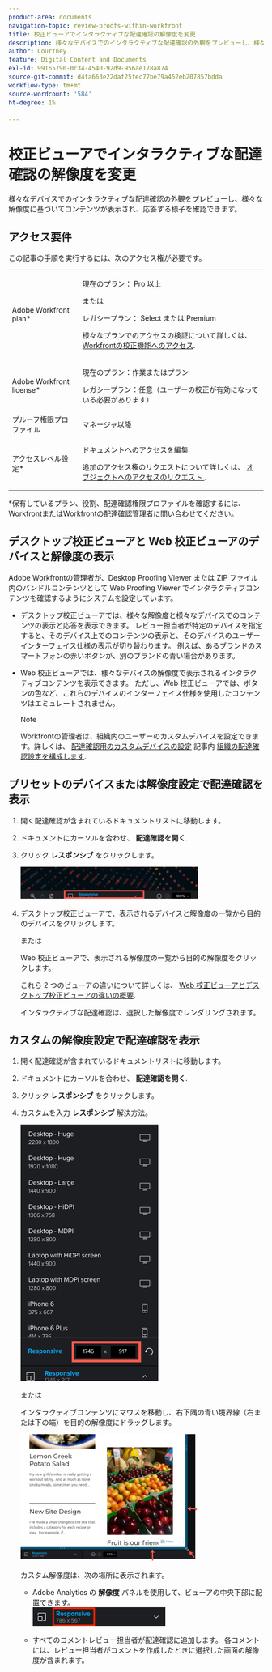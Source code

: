 ```yaml
---
product-area: documents
navigation-topic: review-proofs-within-workfront
title: 校正ビューアでインタラクティブな配達確認の解像度を変更
description: 様々なデバイスでのインタラクティブな配達確認の外観をプレビューし、様々な解像度に基づいてコンテンツが表示され、応答する様子を確認できます。
author: Courtney
feature: Digital Content and Documents
exl-id: 99165790-0c34-4540-92d9-956ae178a874
source-git-commit: d4fa663e22daf25fec77be79a452eb207857bdda
workflow-type: tm+mt
source-wordcount: '584'
ht-degree: 1%

---
```


# 校正ビューアでインタラクティブな配達確認の解像度を変更

様々なデバイスでのインタラクティブな配達確認の外観をプレビューし、様々な解像度に基づいてコンテンツが表示され、応答する様子を確認できます。

## アクセス要件

この記事の手順を実行するには、次のアクセス権が必要です。

<table style="table-layout:auto"> 
 <col> 
 <col> 
 <tbody> 
  <tr> 
   <td role="rowheader">Adobe Workfront plan*</td> 
   <td> <p>現在のプラン： Pro 以上</p> <p>または</p> <p>レガシープラン： Select または Premium</p> <p>様々なプランでのアクセスの検証について詳しくは、 <a href="/help/quicksilver/administration-and-setup/manage-workfront/configure-proofing/access-to-proofing-functionality.md" class="MCXref xref">Workfrontの校正機能へのアクセス</a>.</p> </td> 
  </tr> 
  <tr> 
   <td role="rowheader">Adobe Workfront license*</td> 
   <td> <p>現在のプラン：作業またはプラン</p> <p>レガシープラン：任意（ユーザーの校正が有効になっている必要があります）</p> </td> 
  </tr> 
  <tr> 
   <td role="rowheader">プルーフ権限プロファイル </td> 
   <td>マネージャ以降</td> 
  </tr> 
  <tr> 
   <td role="rowheader">アクセスレベル設定*</td> 
   <td> <p>ドキュメントへのアクセスを編集</p> <p>追加のアクセス権のリクエストについて詳しくは、 <a href="../../../../workfront-basics/grant-and-request-access-to-objects/request-access.md" class="MCXref xref">オブジェクトへのアクセスのリクエスト </a>.</p> </td> 
  </tr> 
 </tbody> 
</table>

&#42;保有しているプラン、役割、配達確認権限プロファイルを確認するには、WorkfrontまたはWorkfrontの配達確認管理者に問い合わせてください。

## デスクトップ校正ビューアと Web 校正ビューアのデバイスと解像度の表示

Adobe Workfrontの管理者が、Desktop Proofing Viewer または ZIP ファイル内のバンドルコンテンツとして Web Proofing Viewer でインタラクティブコンテンツを確認するようにシステムを設定しています。

* デスクトップ校正ビューアでは、様々な解像度と様々なデバイスでのコンテンツの表示と応答を表示できます。 レビュー担当者が特定のデバイスを指定すると、そのデバイス上でのコンテンツの表示と、そのデバイスのユーザーインターフェイス仕様の表示が切り替わります。 例えば、あるブランドのスマートフォンの赤いボタンが、別のブランドの青い場合があります。

* Web 校正ビューアでは、様々なデバイスの解像度で表示されるインタラクティブコンテンツを表示できます。 ただし、Web 校正ビューアでは、ボタンの色など、これらのデバイスのインターフェイス仕様を使用したコンテンツはエミュレートされません。

  >[!NOTE]
  >
  >Workfrontの管理者は、組織内のユーザーのカスタムデバイスを設定できます。詳しくは、 [配達確認用のカスタムデバイスの設定](/help/quicksilver/administration-and-setup/manage-workfront/configure-proofing/configure-proofing-organization.md#configure-custom-devices-for-proofs) 記事内 [組織の配達確認設定を構成します](/help/quicksilver/administration-and-setup/manage-workfront/configure-proofing/configure-proofing-organization.md).

## プリセットのデバイスまたは解像度設定で配達確認を表示

1. 開く配達確認が含まれているドキュメントリストに移動します。
1. ドキュメントにカーソルを合わせ、 **配達確認を開く**.
1. クリック **レスポンシブ** をクリックします。

   ![Resolution_option_in_DPV.png](assets/resolution-option-in-dpv-350x64.png)

1. デスクトップ校正ビューアで、表示されるデバイスと解像度の一覧から目的のデバイスをクリックします。

   または

   Web 校正ビューアで、表示される解像度の一覧から目的の解像度をクリックします。

   これら 2 つのビューアの違いについて詳しくは、 [Web 校正ビューアとデスクトップ校正ビューアの違いの概要](../../../../review-and-approve-work/proofing/proofing-overview/understand-differences-between-web-viewer.md).

   インタラクティブな配達確認は、選択した解像度でレンダリングされます。

## カスタムの解像度設定で配達確認を表示

1. 開く配達確認が含まれているドキュメントリストに移動します。
1. ドキュメントにカーソルを合わせ、 **配達確認を開く**.
1. クリック **レスポンシブ** をクリックします。
1. カスタムを入力 **レスポンシブ** 解決方法。

   ![Type_a_custom_resolution_DPV.png](assets/type-a-custom-resolution-dpv.png)

   または

   インタラクティブコンテンツにマウスを移動し、右下隅の青い境界線（右または下の端）を目的の解像度にドラッグします。

   ![Drag_blue_edges_for_resolution.png](assets/drag-blue-edges-for-resolution-350x251.png)

   カスタム解像度は、次の場所に表示されます。

   * Adobe Analytics の **解像度** パネルを使用して、ビューアの中央下部に配置できます。\
     ![Screenshot_2018-05-15_10-27-54.png](assets/screenshot-2018-05-15-10-27-54.png)

   * すべてのコメントレビュー担当者が配達確認に追加します。 各コメントには、レビュー担当者がコメントを作成したときに選択した画面の解像度が含まれます。
